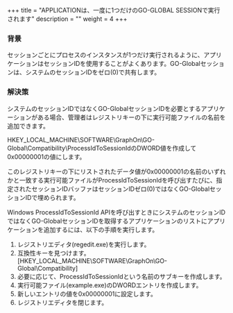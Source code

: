 +++
title = "APPLICATIONは、一度に1つだけのGO-GLOBAL SESSIONで実行されます"
description = ""
weight = 4
+++

### 背景

セッションごとにプロセスのインスタンスが1つだけ実行されるように、アプリケーションはセッションIDを使用することがよくあります。GO-Globalセッションは、システムのセッションIDをゼロ(0)で共有します。

### 解決策

システムのセッションIDではなくGO-GlobalセッションIDを必要とするアプリケーションがある場合、管理者はレジストリキーの下に実行可能ファイルの名前を追加できます。

HKEY_LOCAL_MACHINE\SOFTWARE\GraphOn\GO-Global\Compatibility\ProcessIdToSessionIdのDWORD値を作成して0x00000001の値にします。

このレジストリキーの下にリストされたデータ値が0x00000001の名前のいずれかと一致する実行可能ファイルがProcessIdToSessionIdを呼び出すたびに、指定されたセッションIDバッファはセッションIDゼロ(0)ではなくGO-GlobalセッションIDで埋められます。

Windows ProcessIdToSessionId APIを呼び出すときにシステムのセッションIDではなくGO-GlobalセッションIDを取得するアプリケーションのリストにアプリケーションを追加するには、以下の手順を実行します。

1. レジストリエディタ(regedit.exe)を実行します。
2. 互換性キーを見つけます。[HKEY_LOCAL_MACHINE\SOFTWARE\GraphOn\GO-Global\Compatibility]
3. 必要に応じて、ProcessIdToSessionIdという名前のサブキーを作成します。
4. 実行可能ファイル(example.exe)のDWORDエントリを作成します。
5. 新しいエントリの値を0x00000001に設定します。
6. レジストリエディタを閉じます。